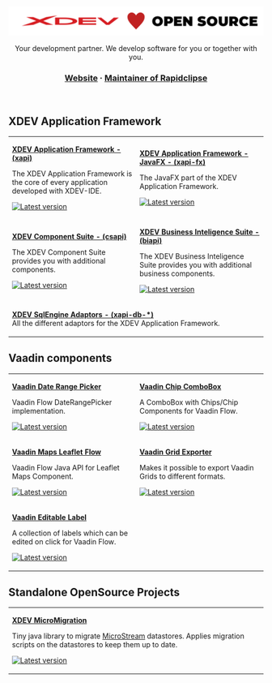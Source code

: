 <div align="center">

![XDEV](https://github.com/xdev-software/.github/blob/master/profile/xdev-open-source.png)

Your development partner. We develop software for you or together with you.

### [Website](https://xdev.software/) · [Maintainer of Rapidclipse](https://github.com/RapidClipse)

  <br>
</div>

## XDEV Application Framework

<table width="100%">
<tr>
  <td width="50%">

  [**XDEV Application Framework - (xapi)**](https://github.com/xdev-software/xapi)

  The XDEV Application Framework is the core of every application developed with XDEV-IDE.
  
  [![Latest version](https://img.shields.io/maven-central/v/com.xdev-software/xapi)](https://mvnrepository.com/artifact/com.xdev-software/xapi)
  </td>

  <td width="50%">

  [**XDEV Application Framework - JavaFX - (xapi-fx)**](https://github.com/xdev-software/xapi-fx)  

   The JavaFX part of the XDEV Application Framework.
  
  [![Latest version](https://img.shields.io/maven-central/v/com.xdev-software/xapi-fx)](https://mvnrepository.com/artifact/com.xdev-software/xapi-fx)
  </td>
</tr>
<tr>
  <td width="50%">

  [**XDEV Component Suite - (csapi)**](https://github.com/xdev-software/csapi)  

  The XDEV Component Suite provides you with additional components.
  
  [![Latest version](https://img.shields.io/maven-central/v/com.xdev-software/csapi)](https://mvnrepository.com/artifact/com.xdev-software/csapi)
  </td>

  <td width="50%">

  [**XDEV Business Inteligence Suite - (biapi)**](https://github.com/xdev-software/biapi)  

  The XDEV Business Inteligence Suite provides you with additional business components.
  
  [![Latest version](https://img.shields.io/maven-central/v/com.xdev-software/biapi)](https://mvnrepository.com/artifact/com.xdev-software/biapi)
  </td>
</tr>
<tr>
  <td colspan=2 width="100%">

  [**XDEV SqlEngine Adaptors - (xapi-db-*)**](https://github.com/orgs/xdev-software/repositories?q=xapi-db)  
  All the different adaptors for the XDEV Application Framework.
  </td>
</tr>
</table>


## Vaadin components

<table width="100%">
<tr>
  <td width="50%">

  [**Vaadin Date Range Picker**](https://github.com/xdev-software/vaadin-date-range-picker)

  Vaadin Flow DateRangePicker implementation.
  
  [![Latest version](https://img.shields.io/maven-central/v/com.xdev-software/vaadin-date-range-picker)](https://mvnrepository.com/artifact/com.xdev-software/vaadin-date-range-picker)
  </td>

  <td width="50%">

  [**Vaadin Chip ComboBox**](https://github.com/xdev-software/vaadin-chip-combobox)  

  A ComboBox with Chips/Chip Components for Vaadin Flow.
  
  [![Latest version](https://img.shields.io/maven-central/v/com.xdev-software/vaadin-chip-combobox)](https://mvnrepository.com/artifact/com.xdev-software/vaadin-chip-combobox)
  </td>
</tr>
<tr>
  <td width="50%">

  [**Vaadin Maps Leaflet Flow**](https://github.com/xdev-software/vaadin-maps-leaflet-flow)  

  Vaadin Flow Java API for Leaflet Maps Component.
  
  [![Latest version](https://img.shields.io/maven-central/v/com.xdev-software/vaadin-maps-leaflet-flow)](https://mvnrepository.com/artifact/com.xdev-software/vaadin-maps-leaflet-flow)
  </td>

  <td width="50%">

  [**Vaadin Grid Exporter**](https://github.com/xdev-software/vaadin-grid-exporter)  

  Makes it possible to export Vaadin Grids to different formats.
  
  [![Latest version](https://img.shields.io/maven-central/v/com.xdev-software/vaadin-grid-exporter)](https://mvnrepository.com/artifact/com.xdev-software/vaadin-grid-exporter)
  </td>
</tr>

<tr>
  <td width="50%">

  [**Vaadin Editable Label**](https://github.com/xdev-software/vaadin-editable-label)  

  A collection of labels which can be edited on click for Vaadin Flow.
  
  [![Latest version](https://img.shields.io/maven-central/v/com.xdev-software/vaadin-editable-label)](https://mvnrepository.com/artifact/com.xdev-software/vaadin-editable-labelr)
  </td>

  <td width="50%">

  </td>
</tr>
</table>


## Standalone OpenSource Projects

<table width="100%">
<tr>
  <td width="100%">

  [**XDEV MicroMigration**](https://github.com/xdev-software/micro-migration)  

  Tiny java library to migrate [MicroStream](https://microstream.one/) datastores. Applies migration scripts on the datastores to keep them up to date.
  
  [![Latest version](https://img.shields.io/maven-central/v/software.xdev/micro-migration)](https://mvnrepository.com/artifact/software.xdev/micro-migration)
  </td>
</tr>
</table>
</body>